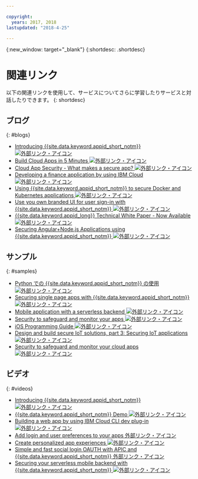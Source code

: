 ```yaml
---

copyright:
  years: 2017, 2018
lastupdated: "2018-4-25"

---
```


{:new_window: target="_blank"}
{:shortdesc: .shortdesc}


# 関連リンク

以下の関連リンクを使用して、サービスについてさらに学習したりサービスと対話したりできます。
{: shortdesc}


## ブログ
{: #blogs}

* <a href="https://www.ibm.com/blogs/bluemix/2017/03/introducing-ibm-bluemix-app-id-authentication-profiles-service-app-developers/" target="_blank">Introducing {{site.data.keyword.appid_short_notm}} <img src="../../icons/launch-glyph.svg" alt="外部リンク・アイコン"></a>
* <a href="https://www.ibm.com/blogs/bluemix/2017/10/build-cloud-apps-5-minutes/" target="_blank">Build Cloud Apps in 5 Minutes <img src="../../icons/launch-glyph.svg" alt="外部リンク・アイコン"></a>
* <a href="https://www.ibm.com/blogs/bluemix/2017/08/cloud-app-security-makes-secure-app/" target="_blank">Cloud App Security - What makes a secure app? <img src="../../icons/launch-glyph.svg" alt="外部リンク・アイコン"></a>
* <a href="https://www.ibm.com/blogs/bluemix/2017/08/developing-finance-application-using-ibm-cloud/" target="_blank">Developing a finance application by using IBM Cloud <img src="../../icons/launch-glyph.svg" alt="外部リンク・アイコン"></a>
* <a href="https://www.ibm.com/blogs/bluemix/2018/02/using-app-id-secure-docker-kubernetes-applications/" target="_blank">Using {{site.data.keyword.appid_short_notm}} to secure Docker and Kubernetes applications <img src="../../icons/launch-glyph.svg" alt="外部リンク・アイコン"></a>
* <a href="https://www.ibm.com/blogs/bluemix/2018/01/use-branded-ui-user-sign-app-id/" target="_blank">Use you own branded UI for user sign-in with {{site.data.keyword.appid_short_notm}} <img src="../../icons/launch-glyph.svg" alt="外部リンク・アイコン"></a>
* <a href="https://www.ibm.com/blogs/bluemix/2018/04/ibm-cloud-app-id-technical-white-paper-now-available/" target="_blank">{{site.data.keyword.appid_long}} Technical White Paper - Now Available <img src="../../icons/launch-glyph.svg" alt="外部リンク・アイコン"></a>
* <a href="https://www.ibm.com/blogs/bluemix/2018/04/securing-angularnode-js-applications-using-app-id/" target="_blank">Securing Angular+Node.js Applications using {{site.data.keyword.appid_short_notm}} <img src="../../icons/launch-glyph.svg" alt="外部リンク・アイコン"></a>


## サンプル
{: #samples}

* <a href="https://github.com/mnsn/appid-python-flask-example" target="_blank">Python での {{site.data.keyword.appid_short_notm}} の使用 <img src="../../icons/launch-glyph.svg" alt="外部リンク・アイコン"></a>
* <a href="https://www.ibm.com/blogs/bluemix/2017/09/securing-single-page-apps-app-id-service/" target="_blank">Securing single page apps with {{site.data.keyword.appid_short_notm}} <img src="../../icons/launch-glyph.svg" alt="外部リンク・アイコン"></a>
* <a href="https://console.bluemix.net/docs/tutorials/serverless-mobile-backend.html#mobile-application-with-a-serverless-backend" target="_blank">Mobile application with a serverless backend <img src="../../icons/launch-glyph.svg" alt="外部リンク・アイコン"></a>
* <a href="https://www.ibm.com/cloud/garage/content/architecture/securityArchitecture/security-for-application" target="_blank">Security to safeguard and monitor your apps <img src="../../icons/launch-glyph.svg" alt="外部リンク・アイコン"></a>
* <a href="https://console.bluemix.net/docs/swift/index.html#overview" target="_blank">iOS Programming Guide <img src="../../icons/launch-glyph.svg" alt="外部リンク・アイコン"></a>
* <a href="https://www.ibm.com/developerworks/security/library/iot-trs-secure-iot-solutions3/index.html" target="_blank">Design and build secure IoT solutions, part 3: Securing IoT applications <img src="../../icons/launch-glyph.svg" alt="外部リンク・アイコン"></a>
* <a href="https://www.ibm.com/cloud/garage/architectures/securityArchitecture/security-for-application" target="_blank">Security to safeguard and monitor your cloud apps <img src="../../icons/launch-glyph.svg" alt="外部リンク・アイコン"></a>



## ビデオ
{: #videos}

* <a href="https://www.youtube.com/watch?v=cTn7l_J3tPg" target="_blank">Introducing {{site.data.keyword.appid_short_notm}} <img src="../../icons/launch-glyph.svg" alt="外部リンク・アイコン"></a>
* <a href="https://www.youtube.com/watch?v=HYomAFlNxqw" target="_blank">{{site.data.keyword.appid_short_notm}} Demo <img src="../../icons/launch-glyph.svg" alt="外部リンク・アイコン"></a>
* <a href="https://www.youtube.com/watch?v=JrnwFXclKcI" target="_blank">Building a web app by using IBM Cloud CLI dev plug-in <img src="../../icons/launch-glyph.svg" alt="外部リンク・アイコン"></a>
* <a href="https://www.youtube.com/watch?v=Glb412s4X3Q" target="_blank">Add login and user preferences to your apps <img src="../../icons/launch-glyph.svg" alt="">外部リンク・アイコン</a>
* <a href="https://www.youtube.com/watch?v=VVWw5AjYg48" target="_blank">Create personalized app experiences <img src="../../icons/launch-glyph.svg" alt="外部リンク・アイコン"></a>
* <a href="https://www.youtube.com/watch?v=Fa9YD2NGZiE" target="_blank">Simple and fast social login OAUTH with APIC and {{site.data.keyword.appid_short_notm}} <img src="../../icons/launch-glyph.svg" alt="">外部リンク・アイコン</a>
* <a href="https://youtu.be/aGcfqBGevxM" target="_blank">Securing your serverless mobile backend with {{site.data.keyword.appid_short_notm}} <img src="../../icons/launch-glyph.svg" alt="外部リンク・アイコン"></a>

